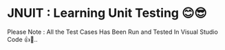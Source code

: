 # JNUIT : Learning Unit Testing 😊😎

 Please Note : All the Test Cases Has Been Run and Tested In Visual Studio Code 👍🥂..

 
